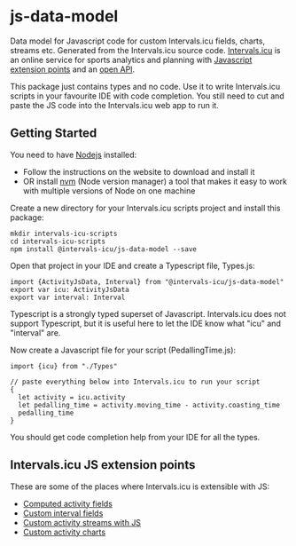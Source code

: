 # js-data-model

Data model for Javascript code for custom Intervals.icu fields, charts, streams etc. Generated from the 
Intervals.icu source code. [Intervals.icu](https://intervals.icu/) is an online service for sports analytics and 
planning with [Javascript extension points](https://forum.intervals.icu/t/extending-intervals-icu/46565) and an 
[open API](https://forum.intervals.icu/t/intervals-icu-integration-cookbook/80090).

This package just contains types and no code. Use it to write Intervals.icu scripts in your favourite IDE with code 
completion. You still need to cut and paste the JS code into the Intervals.icu web app to run it.

## Getting Started

You need to have [Nodejs](https://nodejs.org/) installed:
- Follow the instructions on the website to download and install it
- OR install [nvm](https://github.com/nvm-sh/nvm) (Node version manager) a tool that makes it easy to work with 
  multiple versions of Node on one machine

Create a new directory for your Intervals.icu scripts project and install this package:

    mkdir intervals-icu-scripts
    cd intervals-icu-scripts
    npm install @intervals-icu/js-data-model --save

Open that project in your IDE and create a Typescript file, Types.js:

    import {ActivityJsData, Interval} from "@intervals-icu/js-data-model"
    export var icu: ActivityJsData
    export var interval: Interval

Typescript is a strongly typed superset of Javascript. Intervals.icu does not support Typescript, but it is useful
here to let the IDE know what "icu" and "interval" are.

Now create a Javascript file for your script (PedallingTime.js):

    import {icu} from "./Types"
    
    // paste everything below into Intervals.icu to run your script
    {
      let activity = icu.activity
      let pedalling_time = activity.moving_time - activity.coasting_time
      pedalling_time
    }

You should get code completion help from your IDE for all the types.

## Intervals.icu JS extension points

These are some of the places where Intervals.icu is extensible with JS:
- [Computed activity fields](https://forum.intervals.icu/t/computed-activity-fields/25673)
- [Custom interval fields](https://forum.intervals.icu/t/custom-interval-fields/25942)
- [Custom activity streams with JS](https://forum.intervals.icu/t/custom-activity-streams-with-javascript/46416)
- [Custom activity charts](https://forum.intervals.icu/t/custom-activity-charts/28627)

